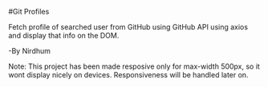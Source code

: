#Git Profiles

Fetch profile of searched user from GitHub using GitHub API using axios and display that info on the DOM.

-By Nirdhum

Note: 
This project has been made resposive only for max-width 500px, so it wont display nicely on devices. Responsiveness will be handled later on.